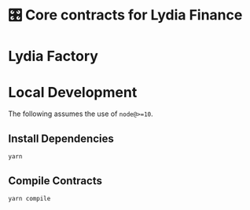 # 🎛 Core contracts for Lydia Finance

# Lydia Factory

# Local Development

The following assumes the use of `node@>=10`.

## Install Dependencies

`yarn`

## Compile Contracts

`yarn compile`

